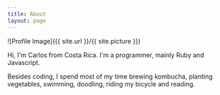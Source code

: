 ```yaml
---
title: About
layout: page
---
```

![Profile Image]({{ site.url }}/{{ site.picture }})

<p>
Hi, I'm Carlos from Costa Rica. I'm a programmer, mainly Ruby and Javascript.
</p>
<p>
Besides coding, I spend most of my time brewing kombucha, planting vegetables, swimming, doodling, riding my bicycle and reading.
</p>

